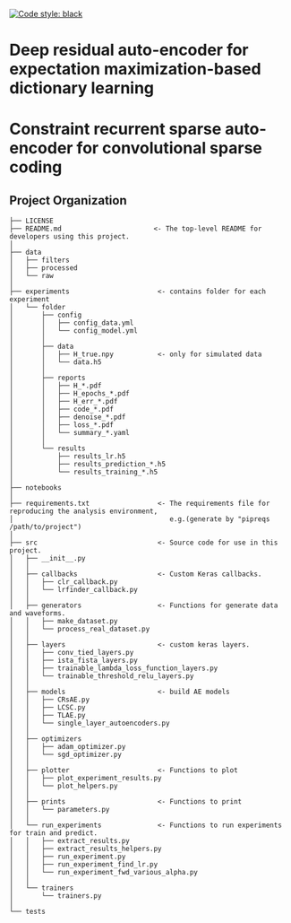 [![Code style: black](https://img.shields.io/badge/code%20style-black-000000.svg)](https://github.com/ambv/black)


Deep residual auto-encoder for expectation maximization-based dictionary learning
==============================
Constraint recurrent sparse auto-encoder for convolutional sparse coding
==============================


Project Organization
------------

    ├── LICENSE
    ├── README.md                       <- The top-level README for developers using this project.
    │
    ├── data
    │   ├── filters
    │   ├── processed
    │   └── raw
    │
    ├── experiments                      <- contains folder for each experiment
    │   └── folder
    │       ├── config
    │       │   ├── config_data.yml
    │       │   └── config_model.yml
    │       │
    │       ├── data
    │       │   ├── H_true.npy           <- only for simulated data
    │       │   └── data.h5
    │       │
    │       ├── reports
    │       │   ├── H_*.pdf
    │       │   ├── H_epochs_*.pdf
    │       │   ├── H_err_*.pdf
    │       │   ├── code_*.pdf
    │       │   ├── denoise_*.pdf
    │       │   ├── loss_*.pdf
    │       │   └── summary_*.yaml
    │       │
    │       └── results
    │           ├── results_lr.h5
    │           ├── results_prediction_*.h5
    │           └── results_training_*.h5
    │
    ├── notebooks
    │
    ├── requirements.txt                 <- The requirements file for reproducing the analysis environment,
    │                                       e.g.(generate by "pipreqs /path/to/project")
    │
    ├── src                              <- Source code for use in this project.
    │   ├── __init__.py
    │   │
    │   ├── callbacks                    <- Custom Keras callbacks.
    │   │   ├── clr_callback.py
    │   │   └── lrfinder_callback.py
    │   │
    │   ├── generators                   <- Functions for generate data and waveforms.
    │   │   ├── make_dataset.py
    │   │   └── process_real_dataset.py
    │   │
    │   ├── layers                       <- custom keras layers.
    │   │   ├── conv_tied_layers.py
    │   │   ├── ista_fista_layers.py
    │   │   ├── trainable_lambda_loss_function_layers.py
    │   │   └── trainable_threshold_relu_layers.py
    │   │
    │   ├── models                       <- build AE models
    │   │   ├── CRsAE.py
    │   │   ├── LCSC.py
    │   │   ├── TLAE.py
    │   │   └── single_layer_autoencoders.py
    │   │
    │   ├── optimizers
    │   │   ├── adam_optimizer.py
    │   │   └── sgd_optimizer.py
    │   │
    │   ├── plotter                      <- Functions to plot                    
    │   │   ├── plot_experiment_results.py
    │   │   └── plot_helpers.py
    │   │
    │   ├── prints                       <- Functions to print
    │   │   └── parameters.py
    │   │
    │   └── run_experiments              <- Functions to run experiments for train and predict.
    │   │   ├── extract_results.py
    │   │   ├── extract_results_helpers.py
    │   │   ├── run_experiment.py
    │   │   ├── run_experiment_find_lr.py
    │   │   └── run_experiment_fwd_various_alpha.py
    │   │
    │   └── trainers
    │       └── trainers.py
    │
    └── tests
